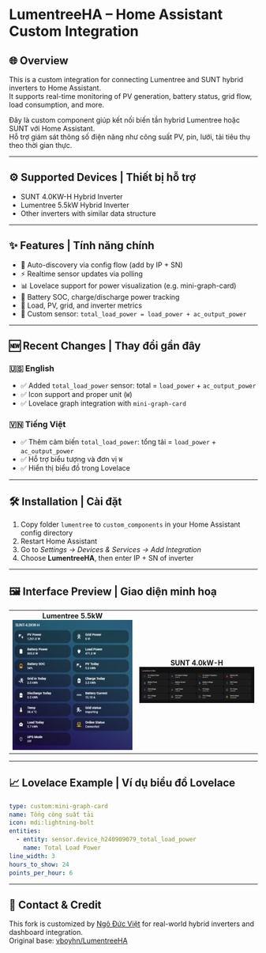 # LumentreeHA – Home Assistant Custom Integration

## 🌐 Overview

This is a custom integration for connecting Lumentree and SUNT hybrid inverters to Home Assistant.  
It supports real-time monitoring of PV generation, battery status, grid flow, load consumption, and more.

Đây là custom component giúp kết nối biến tần hybrid Lumentree hoặc SUNT với Home Assistant.  
Hỗ trợ giám sát thông số điện năng như công suất PV, pin, lưới, tải tiêu thụ theo thời gian thực.

---

## ⚙️ Supported Devices | Thiết bị hỗ trợ

- SUNT 4.0KW-H Hybrid Inverter
- Lumentree 5.5kW Hybrid Inverter
- Other inverters with similar data structure

---

## ✨ Features | Tính năng chính

- 📡 Auto-discovery via config flow (add by IP + SN)
- ⚡ Realtime sensor updates via polling
- 📊 Lovelace support for power visualization (e.g. mini-graph-card)
- 🔋 Battery SOC, charge/discharge power tracking
- 🔌 Load, PV, grid, and inverter metrics
- 🧮 Custom sensor: `total_load_power = load_power + ac_output_power`

---

## 🆕 Recent Changes | Thay đổi gần đây

### 🇺🇸 English
- ✅ Added `total_load_power` sensor: total = `load_power` + `ac_output_power`
- ✅ Icon support and proper unit (`W`)
- ✅ Lovelace graph integration with `mini-graph-card`

### 🇻🇳 Tiếng Việt
- ✅ Thêm cảm biến `total_load_power`: tổng tải = `load_power` + `ac_output_power`
- ✅ Hỗ trợ biểu tượng và đơn vị `W`
- ✅ Hiển thị biểu đồ trong Lovelace

---

## 🛠️ Installation | Cài đặt

1. Copy folder `lumentree` to `custom_components` in your Home Assistant config directory
2. Restart Home Assistant
3. Go to *Settings → Devices & Services → Add Integration*
4. Choose **LumentreeHA**, then enter IP + SN of inverter

---

## 🖼️ Interface Preview | Giao diện minh hoạ

<table>
  <tr>
    <td align="center"><strong>Lumentree 5.5kW</strong><br><img src="https://github.com/ngoviet/LumentreeHA/blob/main/Lumentree4kw.png" width="400"/></td>
    <td align="center"><strong>SUNT 4.0kW-H</strong><br><img src="https://github.com/ngoviet/LumentreeHA/blob/main/Lumentree5.5kw.png" width="400"/></td>
  </tr>
</table>

---

## 📈 Lovelace Example | Ví dụ biểu đồ Lovelace

```yaml
type: custom:mini-graph-card
name: Tổng công suất tải
icon: mdi:lightning-bolt
entities:
  - entity: sensor.device_h240909079_total_load_power
    name: Total Load Power
line_width: 3
hours_to_show: 24
points_per_hour: 6
```

---

## 📮 Contact & Credit

This fork is customized by [Ngô Đức Việt](https://github.com/ngoviet) for real-world hybrid inverters and dashboard integration.  
Original base: [vboyhn/LumentreeHA](https://github.com/vboyhn/LumentreeHA)

